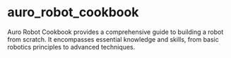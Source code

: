 # auro_robot_cookbook
Auro Robot Cookbook provides a comprehensive guide to building a robot from scratch. It encompasses essential knowledge and skills, from basic robotics principles to advanced techniques. 
